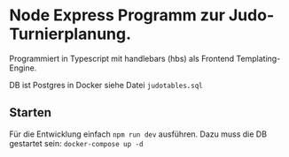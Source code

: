 # Node Express Programm zur Judo-Turnierplanung.

Programmiert in Typescript mit handlebars (hbs) als Frontend Templating-Engine.

DB ist Postgres in Docker
siehe Datei `judotables.sql`

## Starten
Für die Entwicklung einfach `npm run dev` ausführen.
Dazu muss die DB gestartet sein: `docker-compose up -d`
